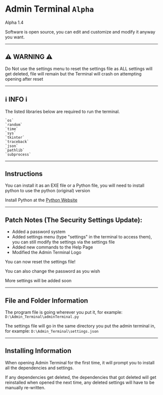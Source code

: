# Admin Terminal `Alpha`

Alpha 1.4

Software is open source, you can edit and customize and modify it anyway you want.

---

## ⚠️ WARNING ⚠️

Do Not use the settings menu to reset the settings file as ALL settings will get deleted, file will remain but the Terminal will crash on attempting opening after reset

---

## ℹ️ INFO ℹ️

The listed libraries below are required to run the terminal.

    `os`
    `random`
    `time`
    `sys`
    `tkinter`
    `traceback`
    `json`
    `pathlib`
    `subprocess`

---

## Instructions

You can install it as an EXE file or a Python file, you will need to install python to use the python (original) version

Install Python at the [Python Website](https://www.python.org)

---

## Patch Notes (The Security Settings Update):
- Added a password system
- Added settings menu (type "settings" in the terminal to access them), you can still modify the settings via the settings file
- Added new commands to the Help Page
- Modified the Admin Terminal Logo

You can now reset the settings file!

You can also change the password as you wish

More settings will be added soon

---

## File and Folder Information

The program file is going wherever you put it, for example: `D:\Admin_Terminal\adminTerminal.py`

The settings file will go in the same directory you put the admin terminal in, for example: `D:\Admin_Terminal\settings.json`

---

## Installing Information

When opening Admin Terminal for the first time, it will prompt you to install all the dependencies and settings.

If any dependencies get deleted, the dependencies that got deleted will get reinstalled when opened the next time, any deleted settings will have to be manually re-written.
